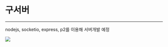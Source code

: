 # 구서버
---
nodejs, socketio, express, p2를 이용해 서버개발 예정 
<div>
	<img src="https://user-images.githubusercontent.com/36301491/46249525-bd366600-c465-11e8-824b-48e48b6aa680.jpg">
</div>

